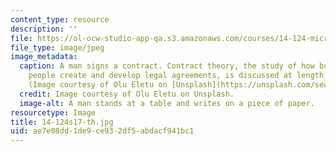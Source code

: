 ```yaml
---
content_type: resource
description: ''
file: https://ol-ocw-studio-app-qa.s3.amazonaws.com/courses/14-124-microeconomic-theory-iv-spring-2017/ae7e08dd1de9ce932df5abdacf941bc1_14-124s17-th.jpg
file_type: image/jpeg
image_metadata:
  caption: A man signs a contract. Contract theory, the study of how businesses and
    people create and develop legal agreements, is discussed at length in this course.
    (Image courtesy of Olu Eletu on [Unsplash](https://unsplash.com/search/contract?photo=DqWEAOHsAvc).)
  credit: Image courtesy of Olu Eletu on Unsplash.
  image-alt: A man stands at a table and writes on a piece of paper.
resourcetype: Image
title: 14-124s17-th.jpg
uid: ae7e08dd-1de9-ce93-2df5-abdacf941bc1
---
```

